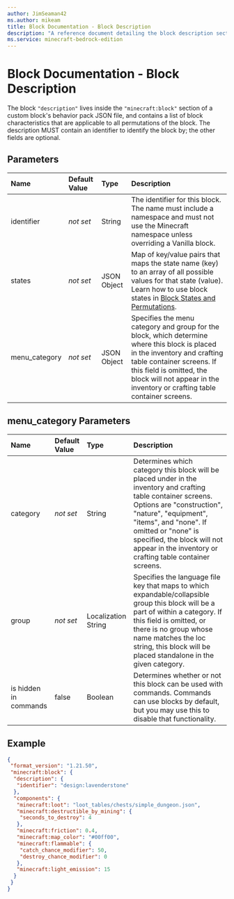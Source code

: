 ```yaml
---
author: JimSeaman42
ms.author: mikeam
title: Block Documentation - Block Description
description: "A reference document detailing the block description section contained in the block behavior pack JSON file"
ms.service: minecraft-bedrock-edition
---
```


# Block Documentation - Block Description

The block `"description"` lives inside the `"minecraft:block"` section of a custom block's behavior pack JSON file, and contains a list of block characteristics that are applicable to all permutations of the block. The description MUST contain an identifier to identify the block by; the other fields are optional.

## Parameters

|Name |Default Value  |Type  |Description  |
|:----------|:----------|:----------|:----------|
|identifier|*not set* | String| The identifier for this block. The name must include a namespace and must not use the Minecraft namespace unless overriding a Vanilla block.|
|states|*not set*|JSON Object|Map of key/value pairs that maps the state name (key) to an array of all possible values for that state (value). Learn how to use block states in [Block States and Permutations](BlockStatesAndPermutations.md).|
|menu_category|*not set*|JSON Object|Specifies the menu category and group for the block, which determine where this block is placed in the inventory and crafting table container screens. If this field is omitted, the block will not appear in the inventory or crafting table container screens.|

## menu_category Parameters

|Name |Default Value  |Type  |Description  |
|:----------|:----------|:----------|:----------|
|category|*not set*|String|Determines which category this block will be placed under in the inventory and crafting table container screens. Options are "construction", "nature", "equipment", "items", and "none". If omitted or "none" is specified, the block will not appear in the inventory or crafting table container screens.|
|group|*not set*|Localization String|Specifies the language file key that maps to which expandable/collapsible group this block will be a part of within a category. If this field is omitted, or there is no group whose name matches the loc string, this block will be placed standalone in the given category.|
|is hidden in commands|false|Boolean|Determines whether or not this block can be used with commands. Commands can use blocks by default, but you may use this to disable that functionality.|

## Example

```json
{
 "format_version": "1.21.50",
 "minecraft:block": {
  "description": {
   "identifier": "design:lavenderstone"
  },
  "components": {
   "minecraft:loot": "loot_tables/chests/simple_dungeon.json",
   "minecraft:destructible_by_mining": {
    "seconds_to_destroy": 4
   },
   "minecraft:friction": 0.4,
   "minecraft:map_color": "#00ff00",
   "minecraft:flammable": {
    "catch_chance_modifier": 50,
    "destroy_chance_modifier": 0
   },
   "minecraft:light_emission": 15
  }
 }
}
```
